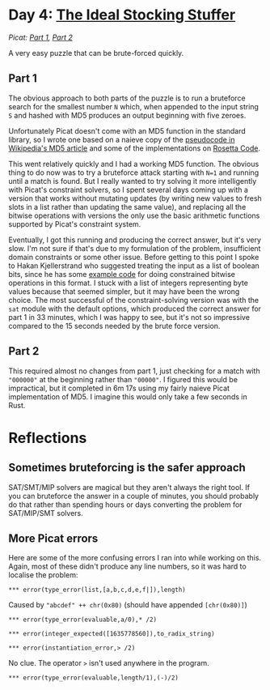 # Day 4: [The Ideal Stocking Stuffer](https://adventofcode.com/2015/day/4)
*Picat: [Part 1](https://github.com/DestyNova/advent_of_code_2015/blob/main/4/part1.pi), [Part 2](https://github.com/DestyNova/advent_of_code_2015/blob/main/4/part2.pi)*

A very easy puzzle that can be brute-forced quickly.

## Part 1

The obvious approach to both parts of the puzzle is to run a bruteforce search for the smallest number `N` which, when appended to the input string `S` and hashed with MD5 produces an output beginning with five zeroes.

Unfortunately Picat doesn't come with an MD5 function in the standard library, so I wrote one based on a naieve copy of the [pseudocode in Wikipedia's MD5 article](https://en.wikipedia.org/wiki/MD5#Pseudocode) and some of the implementations on [Rosetta Code](https://rosettacode.org/wiki/MD5/Implementation#Lua).

This went relatively quickly and I had a working MD5 function. The obvious thing to do now was to try a bruteforce attack starting with `N=1` and running until a match is found. But I really wanted to try solving it more intelligently with Picat's constraint solvers, so I spent several days coming up with a version that works without mutating updates (by writing new values to fresh slots in a list rather than updating the same value), and replacing all the bitwise operations with versions the only use the basic arithmetic functions supported by Picat's constraint system.

Eventually, I got this running and producing the correct answer, but it's very slow. I'm not sure if that's due to my formulation of the problem, insufficient domain constraints or some other issue. Before getting to this point I spoke to Hakan Kjellerstrand who suggested treating the input as a list of boolean bits, since he has some [example code](http://hakank.org/picat/bitwise.pi) for doing constrained bitwise operations in this format. I stuck with a list of integers representing byte values because that seemed simpler, but it may have been the wrong choice. The most successful of the constraint-solving version was with the `sat` module with the default options, which produced the correct answer for part 1 in 33 minutes, which I was happy to see, but it's not so impressive compared to the 15 seconds needed by the brute force version.

## Part 2

This required almost no changes from part 1, just checking for a match with `"000000"` at the beginning rather than `"00000"`. I figured this would be impractical, but it completed in 6m 17s using my fairly naieve Picat implementation of MD5. I imagine this would only take a few seconds in Rust.

# Reflections

## Sometimes bruteforcing is the safer approach

SAT/SMT/MIP solvers are magical but they aren't always the right tool. If you can bruteforce the answer in a couple of minutes, you should probably do that rather than spending hours or days converting the problem for SAT/MIP/SMT solvers.

## More Picat errors

Here are some of the more confusing errors I ran into while working on this. Again, most of these didn't produce any line numbers, so it was hard to localise the problem:

```
*** error(type_error(list,[a,b,c,d,e,f|]),length)
```

Caused by `"abcdef" ++ chr(0x80)` (should have appended `[chr(0x80)]`)

```
*** error(type_error(evaluable,a/0),* /2)
```

```
*** error(integer_expected([1635778560]),to_radix_string)
```

```
*** error(instantiation_error,> /2)
```

No clue. The operator `>` isn't used anywhere in the program.

```
*** error(type_error(evaluable,length/1),(-)/2)
```
